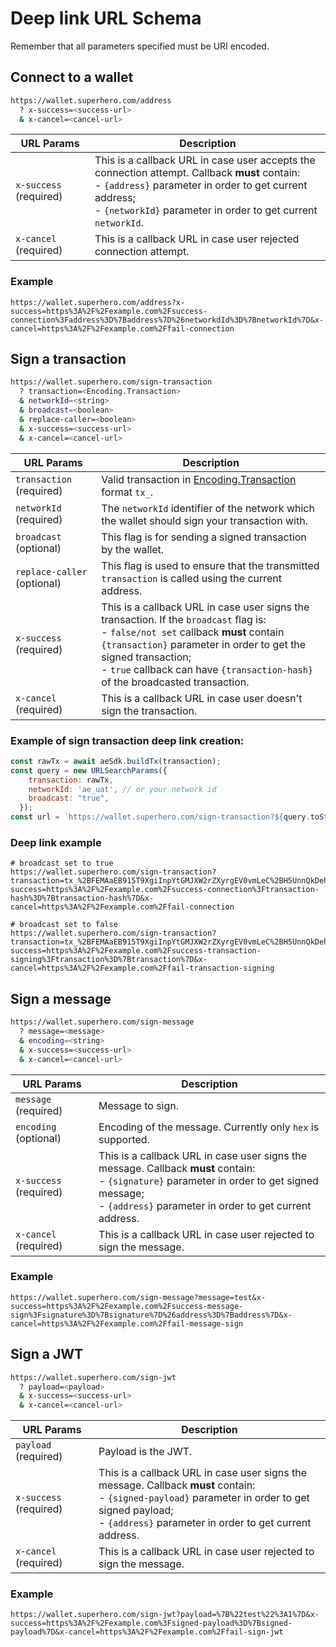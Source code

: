 # Deep link URL Schema

Remember that all parameters specified must be URI encoded.

## Connect to a wallet

```bash
https://wallet.superhero.com/address
  ? x-success=<success-url>
  & x-cancel=<cancel-url>
```
|URL Params|Description|
|--|--|
|`x-success` (required)| This is a callback URL in case user accepts the connection attempt. Callback **must** contain: <br> - `{address}` parameter in order to get current address; <br> - `{networkId}` parameter in order to get current `networkId`.|
|`x-cancel` (required)| This is a callback URL in case user rejected connection attempt.|

### Example

```
https://wallet.superhero.com/address?x-success=https%3A%2F%2Fexample.com%2Fsuccess-connection%3Faddress%3D%7Baddress%7D%26networkdId%3D%7BnetworkId%7D&x-cancel=https%3A%2F%2Fexample.com%2Ffail-connection
```


## Sign a transaction

```bash
https://wallet.superhero.com/sign-transaction
  ? transaction=<Encoding.Transaction>
  & networkId=<string>
  & broadcast=<boolean>
  & replace-caller=<boolean>
  & x-success=<success-url>
  & x-cancel=<cancel-url>
```

|URL Params|Description|
|--|--|
|`transaction` (required)|Valid transaction in [Encoding.Transaction](https://docs.aeternity.com/aepp-sdk-js/latest/api/enums/Encoding.html#Transaction) format `tx_`.|
|`networkId` (required)|The `networkId` identifier of the network which the wallet should sign your transaction with.|
|`broadcast` (optional)| This flag is for sending a signed transaction by the wallet.|
|`replace-caller` (optional)| This flag is used to ensure that the transmitted `transaction` is called using the current address.|
|`x-success` (required)| This is a callback URL in case user signs the transaction. If the `broadcast` flag is: <br> - `false/not set` callback **must** contain `{transaction}` parameter in order to get the signed transaction; <br> - `true` callback can have `{transaction-hash}` of the broadcasted transaction.|
|`x-cancel` (required)| This is a callback URL in case user doesn't sign the transaction. |

### Example of sign transaction deep link creation:

```javascript
const rawTx = await aeSdk.buildTx(transaction);
const query = new URLSearchParams({
    transaction: rawTx,
    networkId: 'ae_uat', // or your network id
    broadcast: "true",
  });
const url = `https://wallet.superhero.com/sign-transaction?${query.toString()}&x-success=<success-url>&x-cancel=<cancel-url>`;
```

### Deep link example

```
# broadcast set to true
https://wallet.superhero.com/sign-transaction?transaction=tx_%2BFEMAaEB915T9XgiInpYtGMJXW2rZXyrgEV0vmLeC%2BH5UnnQkDehAfdeU%2FV4IiJ6WLRjCV1tq2V8q4BFdL5i3gvh%2BVJ50JA3C4YPJvVhyAAAAYAYTgEV&networkId=ae_uat&broadcast=true&x-success=https%3A%2F%2Fexample.com%2Fsuccess-connection%3Ftransaction-hash%3D%7Btransaction-hash%7D&x-cancel=https%3A%2F%2Fexample.com%2Ffail-connection

# broadcast set to false
https://wallet.superhero.com/sign-transaction?transaction=tx_%2BFEMAaEB915T9XgiInpYtGMJXW2rZXyrgEV0vmLeC%2BH5UnnQkDehAfdeU%2FV4IiJ6WLRjCV1tq2V8q4BFdL5i3gvh%2BVJ50JA3C4YPJvVhyAAAAYAYTgEV&networkId=ae_uat&x-success=https%3A%2F%2Fexample.com%2Fsuccess-transaction-signing%3Ftransaction%3D%7Btransaction%7D&x-cancel=https%3A%2F%2Fexample.com%2Ffail-transaction-signing
```

## Sign a message

```bash
https://wallet.superhero.com/sign-message
  ? message=<message>
  & encoding=<string>
  & x-success=<success-url>
  & x-cancel=<cancel-url>
```

|URL Params|Description|
|--|--|
|`message` (required)| Message to sign.|
|`encoding` (optional)| Encoding of the message. Currently only `hex` is supported.|
|`x-success` (required)| This is a callback URL in case user signs the message. Callback **must** contain: <br> - `{signature}` parameter in order to get signed message; <br> - `{address}` parameter in order to get current address.|
|`x-cancel` (required)| This is a callback URL in case user rejected to sign the message.|

### Example

```
https://wallet.superhero.com/sign-message?message=test&x-success=https%3A%2F%2Fexample.com%2Fsuccess-message-sign%3Fsignature%3D%7Bsignature%7D%26address%3D%7Baddress%7D&x-cancel=https%3A%2F%2Fexample.com%2Ffail-message-sign
```

## Sign a JWT

```bash
https://wallet.superhero.com/sign-jwt
  ? payload=<payload>
  & x-success=<success-url>
  & x-cancel=<cancel-url>
```

|URL Params|Description|
|--|--|
|`payload` (required)| Payload is the JWT.|
|`x-success` (required)| This is a callback URL in case user signs the message. Callback **must** contain: <br> - `{signed-payload}` parameter in order to get signed payload; <br> - `{address}` parameter in order to get current address.|
|`x-cancel` (required)| This is a callback URL in case user rejected to sign the message.|

### Example

```
https://wallet.superhero.com/sign-jwt?payload=%7B%22test%22%3A1%7D&x-success=https%3A%2F%2Fexample.com%3Fsigned-payload%3D%7Bsigned-payload%7D&x-cancel=https%3A%2F%2Fexample.com%2Ffail-sign-jwt
```
